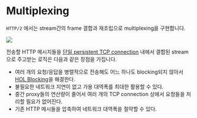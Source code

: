 # Multiplexing

`HTTP/2` 에서는 stream간의 frame 결합과 재조립으로 multiplexing을 구현합니다.

<Image src='/image/http/req_res_multiplexing.png' placeholder="Multiplexing" />

전송할 HTTP 메시지들을 [단일 persistent TCP connection](../http1/connection_management#persistent) 내에서 결합된 stream으로 주고받는 로직은 다음과 같은 장점을 가집니다.

- 여러 개의 요청/응답을 병렬적으로 전송해도 어느 하나도 blocking되지 않아서 [HOL Blocking](../../http/http1/connection_management.html##http-pipelining)을 해결한다.
- 불필요한 네트워크 지연이 없고 가용 대역폭를 최대한 활용할 수 있다.
- 중간 proxy들의 연산량이 줄어서 여러 개의 TCP connection 상에서 요청들을 처리할 필요가 없어진다.
- 기존 HTTP 메시들을 압축하여 네트워크 대역폭을 절약할 수 있다.
